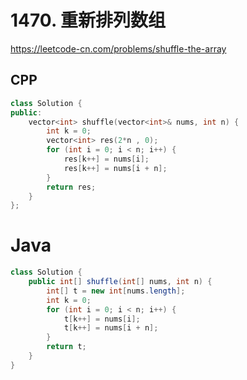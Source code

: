 # 1470. 重新排列数组

https://leetcode-cn.com/problems/shuffle-the-array

## CPP

```cpp
class Solution {
public:
    vector<int> shuffle(vector<int>& nums, int n) {
        int k = 0;
        vector<int> res(2*n , 0);
        for (int i = 0; i < n; i++) {
            res[k++] = nums[i];
            res[k++] = nums[i + n];
        }
        return res;
    }
};
```

# Java

```java
class Solution {
    public int[] shuffle(int[] nums, int n) {
        int[] t = new int[nums.length];
        int k = 0;
        for (int i = 0; i < n; i++) {
            t[k++] = nums[i];
            t[k++] = nums[i + n];
        }
        return t;
    }
}
```

